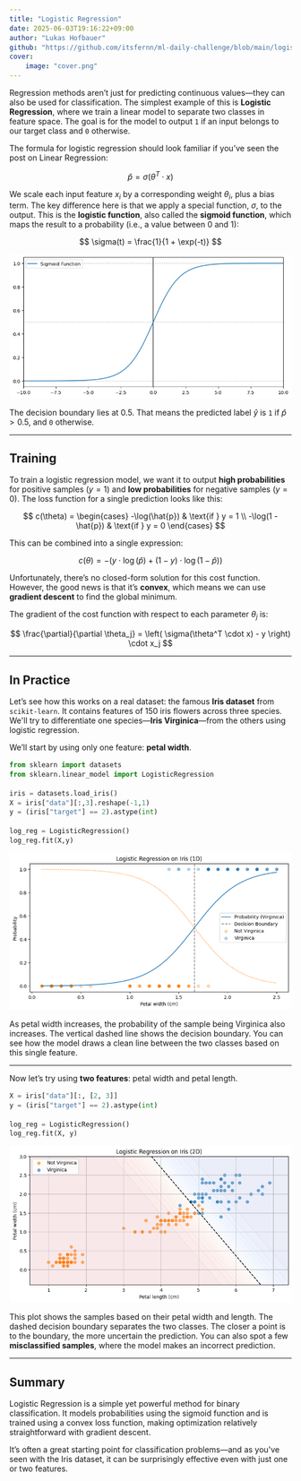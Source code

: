 ```yaml
---
title: "Logistic Regression"
date: 2025-06-03T19:16:22+09:00
author: "Lukas Hofbauer"
github: "https://github.com/itsfernn/ml-daily-challenge/blob/main/logistic-regression/logistic-regression.ipynb"
cover:
    image: "cover.png"
---
```


Regression methods aren’t just for predicting continuous values—they can also be used for classification. The simplest example of this is **Logistic Regression**, where we train a linear model to separate two classes in feature space. The goal is for the model to output `1` if an input belongs to our target class and `0` otherwise.

The formula for logistic regression should look familiar if you’ve seen the post on Linear Regression:

$$
\hat{p} = \sigma(\theta^T \cdot x)
$$

We scale each input feature $x_i$ by a corresponding weight $\theta_i$, plus a bias term. The key difference here is that we apply a special function, $\sigma$, to the output. This is the **logistic function**, also called the **sigmoid function**, which maps the result to a probability (i.e., a value between 0 and 1):

$$
\sigma(t) = \frac{1}{1 + \exp(-t)}
$$

![png](output_1_0.png)


The decision boundary lies at $0.5$. That means the predicted label $\hat{y}$ is `1` if $\hat{p} > 0.5$, and `0` otherwise.

---

## Training

To train a logistic regression model, we want it to output **high probabilities** for positive samples ($y = 1$) and **low probabilities** for negative samples ($y = 0$). The loss function for a single prediction looks like this:

$$
c(\theta) =
\begin{cases}
    -\log(\hat{p}) & \text{if } y = 1 \\ 
    -\log(1 - \hat{p}) & \text{if } y = 0
\end{cases}
$$

This can be combined into a single expression:

$$
c(\theta) = - \left( y \cdot \log(\hat{p}) + (1 - y) \cdot \log(1 - \hat{p}) \right)
$$

Unfortunately, there’s no closed-form solution for this cost function. However, the good news is that it’s **convex**, which means we can use **gradient descent** to find the global minimum.

The gradient of the cost function with respect to each parameter $\theta_j$ is:

$$
\frac{\partial}{\partial \theta_j} = \left( \sigma(\theta^T \cdot x) - y \right) \cdot x_j
$$

---

## In Practice

Let’s see how this works on a real dataset: the famous **Iris dataset** from `scikit-learn`. It contains features of 150 iris flowers across three species. We'll try to differentiate one species—**Iris Virginica**—from the others using logistic regression.

We’ll start by using only one feature: **petal width**.


```python
from sklearn import datasets
from sklearn.linear_model import LogisticRegression

iris = datasets.load_iris()
X = iris["data"][:,3].reshape(-1,1)
y = (iris["target"] == 2).astype(int)

log_reg = LogisticRegression()
log_reg.fit(X,y)
```

    
![png](output_4_0.png)
    


As petal width increases, the probability of the sample being Virginica also increases. The vertical dashed line shows the decision boundary. You can see how the model draws a clean line between the two classes based on this single feature.

---

Now let’s try using **two features**: petal width and petal length.


```python
X = iris["data"][:, [2, 3]] 
y = (iris["target"] == 2).astype(int)

log_reg = LogisticRegression()
log_reg.fit(X, y)
```


![png](output_7_0.png)

This plot shows the samples based on their petal width and length. The dashed decision boundary separates the two classes. The closer a point is to the boundary, the more uncertain the prediction. You can also spot a few **misclassified samples**, where the model makes an incorrect prediction.

---

## Summary

Logistic Regression is a simple yet powerful method for binary classification. It models probabilities using the sigmoid function and is trained using a convex loss function, making optimization relatively straightforward with gradient descent.

It’s often a great starting point for classification problems—and as you've seen with the Iris dataset, it can be surprisingly effective even with just one or two features.
